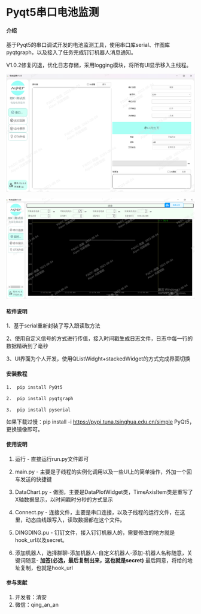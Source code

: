 # Pyqt5串口电池监测

#### 介绍
基于Pyqt5的串口调试开发的电池监测工具，使用串口库serial、作图库pyqtgraph，以及接入了任务完成钉钉机器人消息通知。

V1.0.2修复闪退，优化日志存储，采用logging模块，将所有UI显示移入主线程。

![主界面图](%E4%B8%BB%E7%95%8C%E9%9D%A2%E5%9B%BE.png)

![动态数据界面](%E5%8A%A8%E6%80%81%E6%95%B0%E6%8D%AE%E7%95%8C%E9%9D%A2.png)


#### 软件说明
1、基于serial重新封装了写入跟读取方法

2、使用自定义信号的方式进行传值，接入时间戳生成日志文件，日志中每一行的数据精确到了毫秒

3、UI界面为个人开发，使用QListWidght+stackedWidget的方式完成界面切换


#### 安装教程
```
1.  pip install PyQt5
```
```
2.  pip install pyqtgraph
```
```
3.  pip install pyserial
```

如果下载过慢：pip install -i https://pypi.tuna.tsinghua.edu.cn/simple PyQt5，更换镜像即可。

#### 使用说明

1.  运行 - 直接运行run.py文件即可

2.  main.py - 主要是子线程的实例化调用以及一些UI上的简单操作，外加一个回车发送的快捷键

3.  DataChart.py - 做图，主要是DataPlotWidget类，TimeAxisItem类是重写了X轴数据显示，以时间戳时分秒的方式显示

4.  Connect.py - 连接文件，主要是串口连接，以及子线程的运行文件，在这里，动态曲线跟写入，读取数据都在这个文件。

5.  DINGDING.pu - 钉钉文件，接入钉钉机器人的，需要修改的地方就是hook_url以及secret。

6.  添加机器人，选择群聊-添加机器人-自定义机器人-添加-机器人名称随意，关键词随意-  **加签(必选，最后复制出来，这也就是secret)** 最后同意，将给的地址复制，也就是hook_url

#### 参与贡献

1.  开发者：清安
2.  微信：qing_an_an
